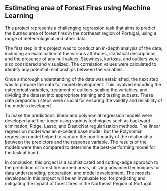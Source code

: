 ## Estimating area of Forest Fires using Machine Learning

This project represents a challenging regression task that aims to predict the burned area of forest fires in the northeast region of Portugal, using a range of meteorological and other data.

The first step in this project was to conduct an in-depth analysis of the data, including an examination of the various attributes, statistical descriptions, and the presence of any null values. Skewness, kurtosis, and outliers were also considered and visualized. The correlation values were calculated to identify any potential relationships between the variables.

Once a thorough understanding of the data was established, the next step was to prepare the data for model development. This involved encoding the categorical variables, treatment of outliers, scaling the variables, and dividing the dataset into appropriate training and testing subsets. These data preparation steps were crucial for ensuring the validity and reliability of the models developed.

To make the predictions, linear and polynomial regression models were developed and fine-tuned using various techniques such as backward elimination, Ridge, Lasso, and ElasticNet regularization methods. The linear regression model was an excellent base model, but the Polynomial regression model helped to capture the non-linearity of the relationship between the predictors and the response variable. The results of the models were then compared to determine the best-performing model for the task at hand.

In conclusion, this project is a sophisticated and cutting-edge approach to the prediction of forest fire burned areas, utilizing advanced techniques for data understanding, preparation, and model development. The models developed in this project will be an invaluable tool for predicting and mitigating the impact of forest fires in the Northeast Region of Portugal.
